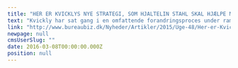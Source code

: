 ```yaml
---
title: "HER ER KVICKLYS NYE STRATEGI, SOM HJALTELIN STAHL SKAL HJÆLPE MED"
text: "Kvickly har sat gang i en omfattende forandringsproces under rammer 'Det bli'r en god dag', og Hjaltelin Stahl er inviteret med på rejsen."
link: "http://www.bureaubiz.dk/Nyheder/Artikler/2015/Uge-48/Her-er-Kvicklys-nye-strategi-som-Hjaltelin-Stahl-skal"
newpage: null
cmsUserSlug: ""
date: 2016-03-08T00:00:00.000Z
position: null
---
```


